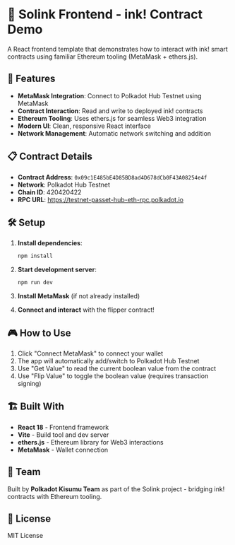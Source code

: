 # 🔗 Solink Frontend - ink! Contract Demo

A React frontend template that demonstrates how to interact with ink! smart contracts using familiar Ethereum tooling (MetaMask + ethers.js).

## 🚀 Features

- **MetaMask Integration**: Connect to Polkadot Hub Testnet using MetaMask
- **Contract Interaction**: Read and write to deployed ink! contracts
- **Ethereum Tooling**: Uses ethers.js for seamless Web3 integration
- **Modern UI**: Clean, responsive React interface
- **Network Management**: Automatic network switching and addition

## 📋 Contract Details

- **Contract Address**: `0x09c1E485bE4D85BD8ad4D678dCb0F43A08254e4f`
- **Network**: Polkadot Hub Testnet
- **Chain ID**: 420420422
- **RPC URL**: https://testnet-passet-hub-eth-rpc.polkadot.io

## 🛠️ Setup

1. **Install dependencies**:
   ```bash
   npm install
   ```

2. **Start development server**:
   ```bash
   npm run dev
   ```

3. **Install MetaMask** (if not already installed)

4. **Connect and interact** with the flipper contract!

## 🎮 How to Use

1. Click "Connect MetaMask" to connect your wallet
2. The app will automatically add/switch to Polkadot Hub Testnet
3. Use "Get Value" to read the current boolean value from the contract
4. Use "Flip Value" to toggle the boolean value (requires transaction signing)

## 🏗️ Built With

- **React 18** - Frontend framework
- **Vite** - Build tool and dev server
- **ethers.js** - Ethereum library for Web3 interactions
- **MetaMask** - Wallet connection

## 👥 Team

Built by **Polkadot Kisumu Team** as part of the Solink project - bridging ink! contracts with Ethereum tooling.

## 📄 License

MIT License

